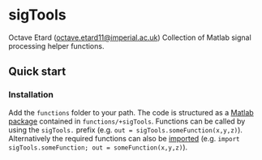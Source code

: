 # sigTools
Octave Etard (octave.etard11@imperial.ac.uk)
Collection of Matlab signal processing helper functions.

## Quick start

### Installation
Add the `functions` folder to your path. The code is structured as a [Matlab package](https://uk.mathworks.com/help/matlab/matlab_oop/scoping-classes-with-packages.html) contained in `functions/+sigTools`. Functions can be called by using the `sigTools.` prefix (e.g. `out = sigTools.someFunction(x,y,z)`). Alternatively the required functions can also be [imported](https://uk.mathworks.com/help/matlab/matlab_oop/importing-classes.html) (e.g. `import sigTools.someFunction; out = someFunction(x,y,z)`).
